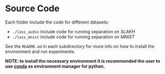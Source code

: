 # Source Code
Each folder include the code for different datasets:
 * `./lass_audio` include code for running separation on *SLAKH* 
 * `./lass_mnist` include code for running separation on *MNIST*


See the `README.md` in each subdirectory for more info on how to install the environment and
run experiments.

  **NOTE: to install the necessary environment it is recommended the user to 
  use [conda](https://docs.conda.io/en/latest/miniconda.html) as environment manager for python.**

